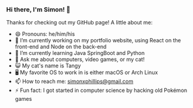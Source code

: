 ### Hi there, I'm Simon! 👋

<!--
**tassyguy/tassyguy** is a ✨ _special_ ✨ repository because its `README.md` (this file) appears on your GitHub profile.
Here are some ideas to get you started:
-->
Thanks for checking out my GitHub page! A little about me:

- 😄 Pronouns: he/him/his
- 🔭 I’m currently working on my portfolio website, using React on the front-end and Node on the back-end
- 🌱 I’m currently learning Java SpringBoot and Python
- 💬 Ask me about computers, video games, or my cat!
- 😺 My cat's name is Tangy
- 🖥 My favorite OS to work in is either macOS or Arch Linux
- 📫 How to reach me: simonxphillips@gmail.com
- ⚡ Fun fact: I got started in computer science by hacking old Pokémon games
<!-- - 👯 I’m looking to collaborate on ... -->
<!-- - 🤔 I’m looking for help with ... -->
